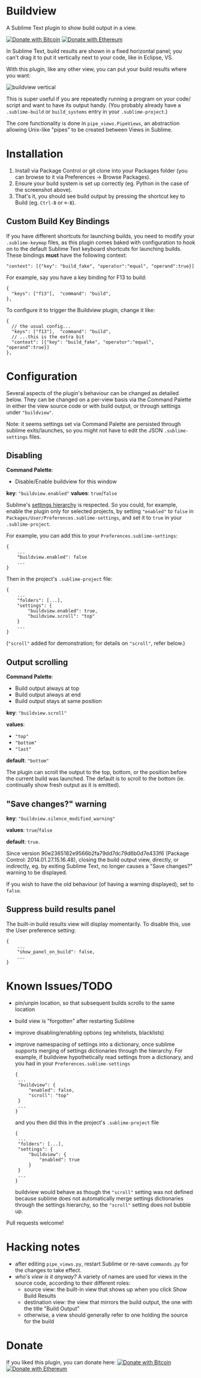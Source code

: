 # Buildview

A Sublime Text plugin to show build output in a view.

[![Donate with Bitcoin](https://img.shields.io/badge/Donate-BTC-orange.svg)](https://blockchain.info/address/19xm5wFxyrue9Ncdhw3qLysmYAh7NSxbAc) [![Donate with Ethereum](https://img.shields.io/badge/Donate-ETH-blue.svg)](https://etherscan.io/address/0x1e4625a37f0bC6f37F6785e74Acdcb9C9473A3Ba)

In Sublime Text, build results are shown in a fixed horizontal panel; you
can't drag it to put it vertically next to your code, like in Eclipse, VS.

With this plugin, like any other view, you can put your build results where
you want:

![buildview vertical](https://github.com/rctay/sublime-text-buildview/raw/master/buildview.png)

This is super useful if you are repeatedly running a program on your code/
script and want to have its output handy. (You probably already have a
`.sublime-build` or `build_systems` entry in your `.sublime-project`.)

The core functionality is done in `pipe_views.PipeViews`, an abstraction
allowing Unix-like "pipes" to be created between Views in Sublime.

# Installation

1. Install via Package Control or git clone into your Packages folder (you can
   browse to it via Preferences -> Browse Packages).
2. Ensure your build system is set up correctly (eg. Python in the case of the
   screenshot above).
3. That's it, you should see build output by pressing the shortcut key to Build
   (eg. `Ctrl-B` or `⌘-B`).

## Custom Build Key Bindings

If you have different shortcuts for launching builds, you need to modify your
`.sublime-keymap` files, as this plugin comes baked with configuration to hook
on to the default Sublime Text keyboard shortcuts for launching builds. These
bindings **must** have the following context:

```
"context": [{"key": "build_fake", "operator":"equal", "operand":true}]
```

For example, say you have a key binding for F13 to build:

```
{
  "keys": ["f13"],  "command": "build",
},
```

To configure it to trigger the Buildview plugin, change it like:

```
{
  // the usual config...
  "keys": ["f13"],  "command": "build",
  // ...this is the extra bit
  "context": [{"key": "build_fake", "operator":"equal", "operand":true}]
},
```

# Configuration

Several aspects of the plugin's behaviour can be changed as detailed below. They
can be changed on a per-view basis via the Command Palette in either the view
source code or with build output, or through settings under `"buildview"`.

Note: it seems settings set via Command Palette are persisted through sublime
exits/launches, so you might not have to edit the JSON `.sublime-settings` files.


## Disabling

**Command Palette**:
- Disable/Enable buildview for this window

**key**: `"buildview.enabled"`
**values**: `true`/`false`

Sublime's [settings hierarchy](http://docs.sublimetext.info/en/latest/customization/settings.html#the-settings-hierarchy)
is respected. So you could, for example, enable the plugin only for selected
projects, by setting `"enabled"` to `false` in
`Packages/User/Preferences.sublime-settings`, and set it to `true` in your
`.sublime-project`.

For example, you can add this to your `Preferences.sublime-settings`:

```
{
	...
	"buildview.enabled": false
	...
}
```

Then in the project's `.sublime-project` file:

```
{
	...
	"folders": [...],
	"settings": {
		"buildview.enabled": true,
		"buildview.scroll": "top"
	}
	...
}
```

(`"scroll"` added for demonstration; for details on `"scroll"`, refer below.)



## Output scrolling

**Command Palette**:
- Build output always at top
- Build output always at end
- Build output stays at same position

**key**: `"buildview.scroll"`

**values**:
 - `"top"`
 - `"bottom"`
 - `"last"`

**default**: `"bottom"`

The plugin can scroll the output to the top, bottom, or the position before the
current build was launched. The default is to scroll to the bottom (ie.
continually show fresh output as it is emitted).


## "Save changes?" warning

**key**: `"buildview.silence_modified_warning"`

**values**: `true`/`false`

**default**: `true`.

Since version 90e2365182e9566b2fa79dd7dc79d6b0d7e433f6 (Package Control: 2014.01.27.15.16.48),
closing the build output view, directly, or indirectly, eg. by exiting
Sublime Text, no longer causes a "Save changes?" warning to be displayed.

If you wish to have the old behaviour (of having a warning displayed), set to
`false`.


## Suppress build results panel

The built-in build results view will display momentarily. To disable this, use
the User preference setting:

    {
    	...
    	"show_panel_on_build": false,
    	...
    }


# Known Issues/TODO

 - pin/unpin location, so that subsequent builds scrolls to the same location
 - build view is "forgotten" after restarting Sublime
 - improve disabling/enabling options (eg whitelists, blacklists)
 - improve namespacing of settings into a dictionary, once sublime supports
   merging of settings dictionaries through the hierarchy. For example, if
   buildview hypothetically read settings from a dictionary, and you had in your
   `Preferences.sublime-settings`

   ```
   {
   	...
   	"buildview": {
   		"enabled": false,
   		"scroll": "top"
   	}
   	...
   }
   ```

   and you then did this in the project's `.sublime-project` file

   ```
   {
   	...
   	"folders": [...],
   	"settings": {
   		"buildview": {
   			"enabled": true
   		}
   	}
   	...
   }
   ```

   buildview would behave as though the `"scroll"` setting was not defined
   because sublime does not automatically merge settings dictionaries through
   the settings hierarchy, so the `"scroll"` setting does not bubble up.


Pull requests welcome!

# Hacking notes

 - after editing `pipe_views.py`, restart Sublime or re-save `commands.py`
   for the changes to take effect.
 - _who's view is it anyway?_ A variety of names are used for views in the
   source code, according to their different roles:
   - source view: the built-in view that shows up when you click Show Build
     Results
   - destination view: the view that mirrors the build output, the one with the
     title "Build Output"
   - otherwise, a view should generally refer to one holding the source for the
     build

# Donate

If you liked this plugin, you can donate here:
[![Donate with Bitcoin](https://img.shields.io/badge/Donate-BTC-orange.svg)](https://blockchain.info/address/19xm5wFxyrue9Ncdhw3qLysmYAh7NSxbAc) [![Donate with Ethereum](https://img.shields.io/badge/Donate-ETH-blue.svg)](https://etherscan.io/address/0x1e4625a37f0bC6f37F6785e74Acdcb9C9473A3Ba)

